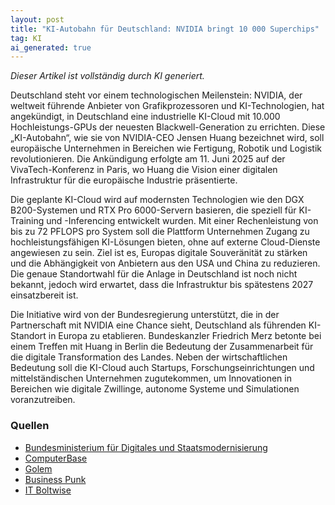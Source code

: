 ```yaml
---
layout: post
title: "KI-Autobahn für Deutschland: NVIDIA bringt 10 000 Superchips"
tag: KI
ai_generated: true
---
```

*Dieser Artikel ist vollständig durch KI generiert.*

Deutschland steht vor einem technologischen Meilenstein: NVIDIA, der weltweit führende Anbieter von Grafikprozessoren und KI-Technologien, hat angekündigt, in Deutschland eine industrielle KI-Cloud mit 10.000 Hochleistungs-GPUs der neuesten Blackwell-Generation zu errichten. Diese „KI-Autobahn“, wie sie von NVIDIA-CEO Jensen Huang bezeichnet wird, soll europäische Unternehmen in Bereichen wie Fertigung, Robotik und Logistik revolutionieren. Die Ankündigung erfolgte am 11. Juni 2025 auf der VivaTech-Konferenz in Paris, wo Huang die Vision einer digitalen Infrastruktur für die europäische Industrie präsentierte.

<!--more-->

Die geplante KI-Cloud wird auf modernsten Technologien wie den DGX B200-Systemen und RTX Pro 6000-Servern basieren, die speziell für KI-Training und -Inferencing entwickelt wurden. Mit einer Rechenleistung von bis zu 72 PFLOPS pro System soll die Plattform Unternehmen Zugang zu hochleistungsfähigen KI-Lösungen bieten, ohne auf externe Cloud-Dienste angewiesen zu sein. Ziel ist es, Europas digitale Souveränität zu stärken und die Abhängigkeit von Anbietern aus den USA und China zu reduzieren. Die genaue Standortwahl für die Anlage in Deutschland ist noch nicht bekannt, jedoch wird erwartet, dass die Infrastruktur bis spätestens 2027 einsatzbereit ist.

Die Initiative wird von der Bundesregierung unterstützt, die in der Partnerschaft mit NVIDIA eine Chance sieht, Deutschland als führenden KI-Standort in Europa zu etablieren. Bundeskanzler Friedrich Merz betonte bei einem Treffen mit Huang in Berlin die Bedeutung der Zusammenarbeit für die digitale Transformation des Landes. Neben der wirtschaftlichen Bedeutung soll die KI-Cloud auch Startups, Forschungseinrichtungen und mittelständischen Unternehmen zugutekommen, um Innovationen in Bereichen wie digitale Zwillinge, autonome Systeme und Simulationen voranzutreiben.

### Quellen
- [Bundesministerium für Digitales und Staatsmodernisierung](https://bmds.bund.de/aktuelles/aktuelle-meldungen/13062025-wildberger-begruesst-nvidia-investition-in-deutschland)
- [ComputerBase](https://www.computerbase.de/news/grafikkarten/blackwell-nvidia-will-ki-fabrik-mit-10-000-gpus-in-deutschland-errichten)
- [Golem](https://www.golem.de/news/jensen-huang-nvidia-baut-ki-rechenzentrum-in-deutschland-2506-197049.html)
- [Business Punk](https://www.business-punk.com/tech/nvidia-baut-ki-cloud-in-deutschland-europas-erste-industrielle-ki-fabrik-kommt)
- [IT Boltwise](https://www.it-boltwise.de/nvidia-plant-ki-fabrik-mit-10-000-gpus-in-deutschland.html)
